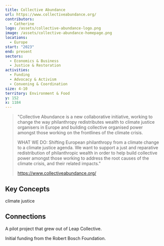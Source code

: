 ```yaml
---
title: Collective Abundance
url: https://www.collectiveabundance.org/
contributors:
  - Catherine
logo: /assets/collective-abundance-logo.png
image: /assets/collective-abundance-homepage.png
locations:
  - Europe
start: "2023"
end: present
sectors:
  - Economics & Business
  - Justice & Restoration
activities:
  - Funding
  - Advocacy & Activism
  - Convening & Coordination
size: 4-10
territory: Environment & Food
y: 152
x: 1184
---
```

> "Collective Abundance is a new collaborative initiative, working to change the way philanthropy redistributes wealth to climate justice organisers in Europe and building collective organised power amongst those working on the frontlines of the climate crisis.
> 
> WHAT WE DO: Shifting European philanthropy from a climate change to a climate justice agenda.
> We want to support a just and reparative redistribution of philanthropic wealth in order to help build collective power amongst those working to address the root causes of the climate crisis, and their related impacts."
> 
> https://www.collectiveabundance.org/

## Key Concepts

climate justice

## Connections

A pilot project that grew out of Leap Collective.

Initial funding from the Robert Bosch Foundation.
